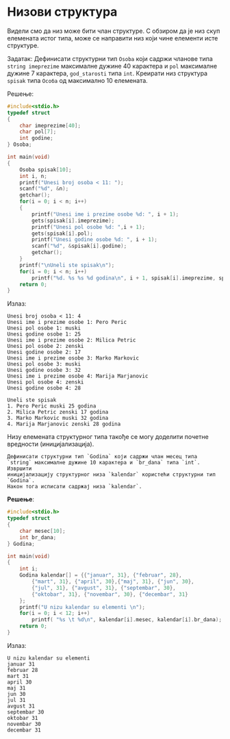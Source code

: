 # Низови структура

Видели смо да низ може бити члан структуре. С обзиром да је низ скуп елемената
истог типа, може се направити низ који чине елементи исте структуре.

Задатак: Дефинисати структурни тип `Osoba` који садржи чланове типа
`string imeprezime` максималне дужине 40 карактера и `pol` максималне дужине 7
карактера, `god_starosti` типа `int`. Креирати низ структура `spisak` типа `Особа`
од максимално 10 елемената.

Решење:

```c
#include<stdio.h>
typedef struct
{
    char imeprezime[40];
    char pol[7];
    int godine;
} Osoba;

int main(void)
{
    Osoba spisak[10];
    int i, n;
    printf("Unesi broj osoba < 11: ");
    scanf("%d", &n);
    getchar();
    for(i = 0; i < n; i++)
    {
        printf("Unesi ime i prezime osobe %d: ", i + 1);
        gets(spisak[i].imeprezime);	
        printf("Unesi pol osobe %d: ",i + 1);
        gets(spisak[i].pol);
        printf("Unesi godine osobe %d: ", i + 1);
        scanf("%d", &spisak[i].godine);
        getchar();	
    }
    printf("\nUneli ste spisak\n");
    for(i = 0; i < n; i++)
        printf("%d. %s %s %d godina\n", i + 1, spisak[i].imeprezime, spisak[i].pol, spisak[i].godine);
    return 0;
}
```

Излаз:

```text
Unesi broj osoba < 11: 4
Unesi ime i prezime osobe 1: Pero Peric
Unesi pol osobe 1: muski
Unesi godine osobe 1: 25
Unesi ime i prezime osobe 2: Milica Petric
Unesi pol osobe 2: zenski
Unesi godine osobe 2: 17
Unesi ime i prezime osobe 3: Marko Markovic
Unesi pol osobe 3: muski
Unesi godine osobe 3: 32
Unesi ime i prezime osobe 4: Marija Marjanovic
Unesi pol osobe 4: zenski
Unesi godine osobe 4: 28

Uneli ste spisak
1. Pero Peric muski 25 godina
2. Milica Petric zenski 17 godina
3. Marko Markovic muski 32 godina
4. Marija Marjanovic zenski 28 godina
```

Низу елемената структурног типа такође се могу доделити почетне вредности
(иницијализација).

```{questionnote}
Дефинисати структурни тип `Godina` који садржи члан месец типа
`string` максималне дужине 10 карактера и `br_dana` типа `int`. Извршити
иницијализацију структурног низа `kalendar` користећи структурни тип `Godina`.
Након тога исписати садржај низа `kalendar`.
```

**Решење**:

```c
#include<stdio.h>
typedef struct
{
    char mesec[10];
    int br_dana;
} Godina;

int main(void)
{
    int i;
    Godina kalendar[] = {{"januar", 31}, {"februar", 28},
        {"mart", 31}, {"april", 30},{"maj", 31}, {"jun", 30}, 
        {"jul", 31}, {"avgust", 31}, {"septembar", 30}, 
        {"oktobar", 31}, {"novembar", 30}, {"decembar", 31}
    };
    printf("U nizu kalendar su elementi \n");
    for(i = 0; i < 12; i++)
        printf( "%s \t %d\n", kalendar[i].mesec, kalendar[i].br_dana);
    return 0;
}
```

Излаз:

```text
U nizu kalendar su elementi
januar 31
februar 28
mart 31
april 30
maj 31
jun 30
jul 31
avgust 31
septembar 30
oktobar 31
novembar 30
decembar 31
```
